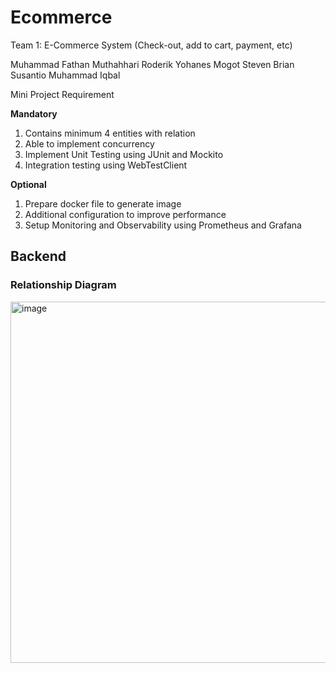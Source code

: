 # Ecommerce

Team 1: E-Commerce System (Check-out, add to cart, payment, etc)

Muhammad Fathan Muthahhari
Roderik Yohanes Mogot
Steven Brian Susantio
Muhammad Iqbal

Mini Project Requirement

**Mandatory**

1. Contains minimum 4 entities with relation 
2. Able to implement concurrency
3. Implement Unit Testing using JUnit and Mockito
4. Integration testing using WebTestClient

**Optional**
1. Prepare docker file to generate image
2. Additional configuration to improve performance
3. Setup Monitoring and Observability using Prometheus and Grafana


## Backend

### Relationship Diagram

<img width="578" alt="image" src="https://github.com/user-attachments/assets/c2b7570c-f105-4fc5-bfb8-4b9960bf1864" />
